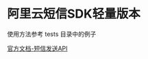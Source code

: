 # 阿里云短信SDK轻量版本

使用方法参考 tests 目录中的例子

[官方文档-短信发送API](https://help.aliyun.com/document_detail/55451.html)